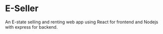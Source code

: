 # E-Seller
An E-state selling and renting web app using React for frontend and Nodejs with express for backend.
